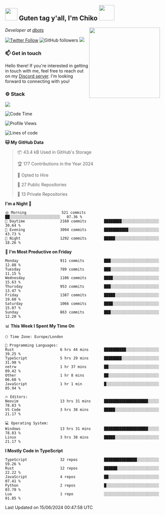 <h2><img src="https://cdn.discordapp.com/emojis/1100181376730402906.gif?quality=lossless" width="40"> Guten tag y'all, I'm Chiko <img src="https://a.ppy.sh/15907233" width="50"></h2>
<a href="https://cataas.com"><img align='right' src="https://cataas.com/cat" width="230"></a>
<p><em>Developer at <a href="https://github.com/dbotsfun">dbots</a></em></p>

[![Twitter Follow](https://img.shields.io/twitter/follow/chikoxq?label=Follow)](https://twitter.com/intent/follow?screen_name=chikoxq)
![GitHub followers](https://img.shields.io/github/followers/chikof?label=Follow&style=social)
![](https://komarev.com/ghpvc/?username=chikof&color=blue)

### 📫 Get in touch
Hello there! If you're interested in getting in touch with me, feel free to reach out on my [Discord server](https://discord.gg/sejc7TnX6N). I'm looking forward to connecting with you!

### ⚙️ Stack
[![](https://skillicons.dev/icons?i=git,kubernetes,docker,js,ts,cloudflare,css,deno,express,graphql,html,mongodb,nestjs,py,react,apollo,bash,java,lua,nextjs,netlify,nodejs,ps,powershell,rust,neovim,tauri,sentry,postgres,tailwind,prisma,actix,workers)](https://skillicons.dev)

<!--START_SECTION:waka-->
![Code Time](http://img.shields.io/badge/Code%20Time-1%2C784%20hrs%2025%20mins-blue)

![Profile Views](http://img.shields.io/badge/Profile%20Views-11-blue)

![Lines of code](https://img.shields.io/badge/From%20Hello%20World%20I%27ve%20Written-6.4%20million%20lines%20of%20code-blue)

**🐱 My GitHub Data** 

> 📦 43.4 kB Used in GitHub's Storage 
 > 
> 🏆 177 Contributions in the Year 2024
 > 
> 💼 Opted to Hire
 > 
> 📜 27 Public Repositories 
 > 
> 🔑 13 Private Repositories 
 > 
**I'm a Night 🦉** 

```text
🌞 Morning                521 commits         ██░░░░░░░░░░░░░░░░░░░░░░░   07.36 % 
🌆 Daytime                2168 commits        ████████░░░░░░░░░░░░░░░░░   30.64 % 
🌃 Evening                3094 commits        ███████████░░░░░░░░░░░░░░   43.73 % 
🌙 Night                  1292 commits        █████░░░░░░░░░░░░░░░░░░░░   18.26 % 
```
📅 **I'm Most Productive on Friday** 

```text
Monday                   911 commits         ███░░░░░░░░░░░░░░░░░░░░░░   12.88 % 
Tuesday                  789 commits         ███░░░░░░░░░░░░░░░░░░░░░░   11.15 % 
Wednesday                1106 commits        ████░░░░░░░░░░░░░░░░░░░░░   15.63 % 
Thursday                 953 commits         ███░░░░░░░░░░░░░░░░░░░░░░   13.47 % 
Friday                   1387 commits        █████░░░░░░░░░░░░░░░░░░░░   19.60 % 
Saturday                 1066 commits        ████░░░░░░░░░░░░░░░░░░░░░   15.07 % 
Sunday                   863 commits         ███░░░░░░░░░░░░░░░░░░░░░░   12.20 % 
```


📊 **This Week I Spent My Time On** 

```text
🕑︎ Time Zone: Europe/London

💬 Programming Languages: 
Rust                     6 hrs 44 mins       ██████████░░░░░░░░░░░░░░░   39.25 % 
TypeScript               5 hrs 29 mins       ████████░░░░░░░░░░░░░░░░░   31.98 % 
netrw                    1 hr 37 mins        ██░░░░░░░░░░░░░░░░░░░░░░░   09.42 % 
Other                    1 hr 8 mins         ██░░░░░░░░░░░░░░░░░░░░░░░   06.60 % 
JavaScript               1 hr 1 min          █░░░░░░░░░░░░░░░░░░░░░░░░   05.94 % 

🔥 Editors: 
Neovim                   13 hrs 31 mins      ████████████████████░░░░░   78.83 % 
VS Code                  3 hrs 38 mins       █████░░░░░░░░░░░░░░░░░░░░   21.17 % 

💻 Operating System: 
Windows                  13 hrs 31 mins      ████████████████████░░░░░   78.83 % 
Linux                    3 hrs 38 mins       █████░░░░░░░░░░░░░░░░░░░░   21.17 % 
```

**I Mostly Code in TypeScript** 

```text
TypeScript               32 repos            ███████████████░░░░░░░░░░   59.26 % 
Rust                     12 repos            ██████░░░░░░░░░░░░░░░░░░░   22.22 % 
JavaScript               4 repos             ██░░░░░░░░░░░░░░░░░░░░░░░   07.41 % 
Python                   2 repos             █░░░░░░░░░░░░░░░░░░░░░░░░   03.70 % 
Lua                      1 repo              ░░░░░░░░░░░░░░░░░░░░░░░░░   01.85 % 
```




 Last Updated on 15/06/2024 00:47:58 UTC
<!--END_SECTION:waka-->


<!--
<p align="center">
     <a href="https://discord.gg/HhybNhchcC"><img src="https://invidget.switchblade.xyz/sejc7TnX6N" align="center" ><a>
</p> 
-->
